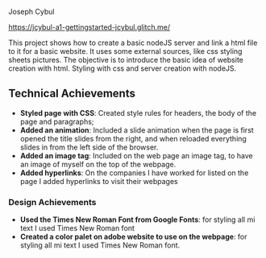 
Joseph Cybul

https://jcybul-a1-gettingstarted-jcybul.glitch.me/

This project shows how to create a basic nodeJS server and link a html file to it for a basic website. It uses some external sources, like css styling sheets pictures. The objective is to introduce the basic idea of website creation with html. Styling with css and server creation with nodeJS.

## Technical Achievements
- **Styled page with CSS**: Created style rules for headers, the body of the page and paragraphs;
- **Added an animation**: Included a slide animation when the page is first opened the title slides from the right, and when reloaded everything slides in from the left side of the browser.
- **Added an image tag**: Included on the web page an image tag, to have an image of myself on the top of the webpage.
- **Added hyperlinks**: On the companies I have worked for listed on the page I added hyperlinks to visit their webpages

### Design Achievements
- **Used the Times New Roman Font from Google Fonts**: for styling all mi text I used Times New Roman font
- **Created a color palet on adobe website to use on the webpage**: for styling all mi text I used Times New Roman font.
